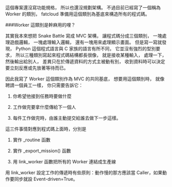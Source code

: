 這個專案還沒寫功能規格，
所以也還沒規劃架構。
不過目前已經寫了一個稱為 Worker 的類別，
fatcloud 準備用這個類別為基底來構造所有的程式碼。

###Worker 這類別是幹麻用的哩？

其實我本來想把 Snake Battle 寫成 MVC 架構，
讓程式碼分成三個類別，
一塊處理遊戲邏輯，
一塊處理輸入邏輯，
還有一塊用來處理顯示畫面。
但是寫一寫就發現，
Python 這個程式語言與 C 家族的語言有所不同，
它並沒有強烈的型別要求，
所以三種類別寫起來程式碼結構都長很像，
就是接收某種輸入，
處理一下，
然後輸出給別人，
差異只在於傳遞資料的方式主被動有別，
收到資料時可以決定要立刻反應或先放著等待而已。

因此我寫了 Worker 這個類別作為 MVC 的共同基底，
想要用這個類別時，
就像聘請一個員工一樣，
你只需要告訴它：

1. 你希望他接到任務時要做什麼

2. 工作做完要拿什麼傳給下一個人

3. 每件工作做完時，由誰主動提交給誰去做下一步這樣。

這三件事情對應到程式碼上面時，分別是

1. 實作 _routine 函數

2. 實作 _export_mission() 函數

3. 用 link_worker 函數把所有的 Worker 連結成生產線

用 link_worker 設定工作的傳遞時有些原則：動作慢的那方應該當 Caller，如果動作要同步就設 Event-driven=True。
